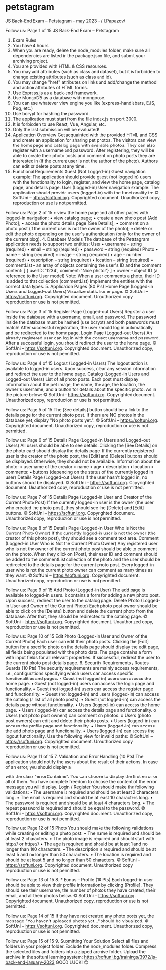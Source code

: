 # petstagram
JS Back-End Exam – Petstagram - may 2023 - / I.Papazov/


Follow us: Page 1 of 15
JS Back-End Exam – Petstagram
1. Exam Rules
1. You have 4 hours
2. When you are ready, delete the node_modules folder, make sure all dependencies are listed in the
package.json file, and submit your archiving project.
3. You are provided with HTML & CSS resources.
4. You may add attributes (such as class and dataset), but it is forbidden to change existing attributes (such as
class and id).
5. You may change "href" attributes on links and add/change the method and action attributes of HTML
forms.
6. Use Express.js as a back-end framework.
7. Use MongoDB as a database with mongoose.
8. You can use whatever view engine you like (express-handlebars, EJS, Pug, etc.).
9. Use bcrypt for hashing the password.
10. The application must start from the file index.js on port 3000.
11. It is forbidden to use React, Vue, Angular, etc.
12. Only the last submission will be evaluated!
2. Application Overview
Get acquainted with the provided HTML and CSS and create an application for sharing pet photos.
The visitors can view the home page and catalog page with available photos. They can also register with a
username and password. After registering, they will be able to create their photo posts and comment on photo
posts they are interested in (if the current user is not the author of the photo). Authors can edit or delete posts at
any time.
3. Functional Requirements
Guest (Not Logged-in)
Guest navigation example:
The application should provide guest (not logged in) users with the functionality to login, register, and view
the home page, cаtalog page, and details page.
User (Logged-in)
User navigation example:
The application should provide users (logged-in) with the functionality to:
© SoftUni – https://softuni.org. Copyrighted document. Unauthorized copy, reproduction or use is not permitted.

Follow us: Page 2 of 15
• view the home page and all other pages with logged-in navigation;
• view catalog page;
• create а new photo post [Add Photo];
• access the photo details page [See Details];
• comment on a photo post (if the current user is not the owner of the photo);
• delete or edit the photo depending on the user's authentication (only for the owner of the current blog).
4. Database Models
The database of the Petstagram application needs to support two entities:
User
• username – string (required)
• email – string (required)
• password – string (required)
Photo
• name – string (required)
• image – string (required)
• age – number (required)
• description – string (required)
• location – string (required)
• commentList – an array of objects containing the user's ID and the comment content: [ { userID: '1234',
comment: 'Nice photo!'} ]
• owner – object ID (a reference to the User model)
Note: When a user comments a photo, their ID is added to that collection (commentList)
Implement the entities with the correct data types.
5. Application Pages (80 Pts)
Home Page (Logged-in Users and Logged-out Users)
Visualize static home page:
© SoftUni – https://softuni.org. Copyrighted document. Unauthorized copy, reproduction or use is not permitted.

Follow us: Page 3 of 15
Register Page (Logged-out Users)
Register a user inside the database with a username, email, and password. The password inside the database must
be hashed (use bcrypt) and both passwords must match! After successful registration, the user should log in
automatically and be redirected to the home page.
Login Page (Logged-out Users)
An already registered user can log in with the correct username and password. After a successful login, you should
redirect the user to the home page.
© SoftUni – https://softuni.org. Copyrighted document. Unauthorized copy, reproduction or use is not permitted.

Follow us: Page 4 of 15
Logout (Logged-in Users)
The logout action is available to logged-in users. Upon success, clear any session information and redirect the user
to the home page.
Catalog (Logged-in Users and Logged-out Users)
List of all photo posts. Each post must display information about the pet image, the name, the age, the location, the
owner's username, and a button for details about the specific photo. As in the picture below:
© SoftUni – https://softuni.org. Copyrighted document. Unauthorized copy, reproduction or use is not permitted.

Follow us: Page 5 of 15
The [See details] button should be a link to the details page for the current photo post.
If there are NO photos in the database yet, display "No photo posts yet.".
© SoftUni – https://softuni.org. Copyrighted document. Unauthorized copy, reproduction or use is not permitted.

Follow us: Page 6 of 15
Details Page (Logged-in Users and Logged-out Users)
All users should be able to see details. Clicking the [See Details] on the photo card should display the details page. If
the currently registered user is the creator of the photo post, the [Edit] and [Delete] buttons should be displayed.
Otherwise, they should not be available. Information about the photo:
• username of the creator
• name
• age
• description
• location
• comments:
• buttons (depending on the status of the currently logged in user)
Details Page (Logged-out Users)
If the user hasn’t logged in, no buttons should be displayed.
© SoftUni – https://softuni.org. Copyrighted document. Unauthorized copy, reproduction or use is not permitted.

Follow us: Page 7 of 15
Details Page (Logged-in User and Creator of the Current Photo Post)
If the currently logged-in user is the owner (the user who created the photo post), they should see the [Delete] and
[Edit] buttons.
© SoftUni – https://softuni.org. Copyrighted document. Unauthorized copy, reproduction or use is not permitted.

Follow us: Page 8 of 15
Details Page (Logged-in User Who is Not the Current Photo Owner)
If the currently logged-in user is not the owner (the creator of this photo post), they should see a comment text
area.
Comment (Logged-in User Who is Not the Current Photo Owner)
Any registered user who is not the owner of the current photo post should be able to comment on the photo.
When they click on [Post], their user ID and comment should be added to the commentList collection of the photo
and the user should be redirected to the details page for the current photo post.
Every logged-in user who is not the current photo owner can comment as many times as they want.
© SoftUni – https://softuni.org. Copyrighted document. Unauthorized copy, reproduction or use is not permitted.

Follow us: Page 9 of 15
Add Photo (Logged-in User)
The add page is available to logged-in users. It contains a form for adding a new photo post. Upon success, redirect
the user to the catalog page.
Delete Photo (Logged-in User and Owner of the Current Photo)
Each photo post owner should be able to click on the [Delete] button and delete the current photo from the
database. After that, they should be redirected to the catalog page.
© SoftUni – https://softuni.org. Copyrighted document. Unauthorized copy, reproduction or use is not permitted.

Follow us: Page 10 of 15
Edit Photo (Logged-in User and Owner of the Current Photo)
Each user can edit their photo posts. Clicking the [Edit] button for a specific photo on the details page should display
the edit page, all fields being populated with the photo data. The page contains a form with input fields for all
relevant properties. If successful, redirect the user to the current photo post details page.
6. Security Requirements / Routes Guards (10 Pts)
The security requirements are mainly access requirements, i.e., configurations specifying which users can
access specific functionalities and pages.
• Guest (not logged-in) users can access the home page.
• Guest (not logged-in) users can access the login page and functionality.
• Guest (not logged-in) users can access the register page and functionality.
• Guest (not logged-in) and users (logged-in) can access the catalog (a list of all photo posts).
• Guest (not logged-in) can access the details page without functionality.
• Users (logged-in) can access the home page.
• Users (logged-in) can access the details page and functionality.
o Users (not photo post owners) can comment on photos.
o Users (photo post owners) can edit and delete their photo posts.
• Users (logged-in) can access the profile page and functionality.
• Users (logged-in) can access the add photo page and functionality.
• Users (logged-in) can access the logout functionality.
Use the following view for invalid paths:
© SoftUni – https://softuni.org. Copyrighted document. Unauthorized copy, reproduction or use is not permitted.

Follow us: Page 11 of 15
7. Validation and Error Handling (10 Pts)
The application should notify the users about the result of their actions.
In case of an error, you should display a <div> with the class "errorContainer".
You can choose to display the first error or all of them. You have complete freedom to choose the content of the
error message you will display.
Login / Register
You should make the following validations:
• The username is required and should be at least 2 characters long.
• The email is required and should be at least 10 characters long.
• The password is required and should be at least 4 characters long.
• The repeat password is required and should be equal to the password.
© SoftUni – https://softuni.org. Copyrighted document. Unauthorized copy, reproduction or use is not permitted.

Follow us: Page 12 of 15
Photo
You should make the following validations while creating or editing a photo post:
• The name is required and should be at least 2 characters.
• The photo image is required and should start with http:// or https://
• The age is required and should be at least 1 and no longer than 100 characters.
• The description is required and should be at least 5 and no longer than 50 characters.
• The location is required and should be at least 5 and no longer than 50 characters.
© SoftUni – https://softuni.org. Copyrighted document. Unauthorized copy, reproduction or use is not permitted.

Follow us: Page 13 of 15
8. * Bonus – Profile (10 Pts)
Each logged-in user should be able to view their profile information by clicking [Profile]. They should see their
username, the number of photos they have created, their email, and all their photos below.
© SoftUni – https://softuni.org. Copyrighted document. Unauthorized copy, reproduction or use is not permitted.

Follow us: Page 14 of 15
If they have not created any photo posts yet, the message "You haven't uploaded photos yet…" should be
visualized.
© SoftUni – https://softuni.org. Copyrighted document. Unauthorized copy, reproduction or use is not permitted.

Follow us: Page 15 of 15
9. Submitting Your Solution
Select all files and folders in your project folder. Exclude the node_modules folder. Compress the selected files and
folders into a zipped archive folder. Upload the archive in the softuni learning system:
https://softuni.bg/trainings/3972/js-back-end-january-2023
GOOD LUCK! 😊
